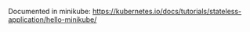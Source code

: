 

Documented in minikube: https://kubernetes.io/docs/tutorials/stateless-application/hello-minikube/

